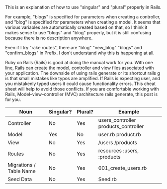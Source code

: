 This is an explanation of how to use "singular" and "plural" properly in Rails.

For example, "blogs" is specified for parameters when creating a controller, and "blog" is specified for parameters when creating a model. It seems that various variables are automatically created based on that, so I think it makes sense to use "blogs" and "blog" properly, but it is still confusing because there is no description anywhere.  

Even if I try "rake routes", there are "blog" "new_blog" "blogs" and "confirm_blogs" in Prefix. I don't understand why this is happening at all. 

Ruby on Rails (Rails) is good at doing the manual work for you. With one line, Rails can create the model, controller and view files associated with your application. The downside of using rails generate or its shortcut rails g is that small mistakes like typos are amplified. If Rails is expecting user, and you mistakenly typed users it could cause functionality errors. This cheat sheet will help to avoid those conflicts. If you are comfortable working with Rails, Model–view–controller (MVC) architecture rails generate, this post is for you.

Noun| Singular?| Plural?| Example
------------ | -------------|----------| ----------|
Controller | No | Yes | users_controller products_controller
Model | Yes | No | user.rb product.rb
View | No| Yes | /users /products
Routes | No | Yes | resources :users, :products
Migrations / Table Name | No | Yes | 001_create_users.rb
Seed Data | No | Yes | Seed.rb